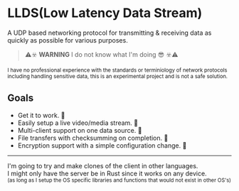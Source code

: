 # LLDS(Low Latency Data Stream)
A UDP based networking protocol for transmitting & receiving data as quickly as possible for various purposes.
> ⚠️☣️ **WARNING** I do not know what I'm doing 😎 ☣️⚠️

<sup>I have no professional experience with the standards or terminiology of network protocols including handling sensitive data, this is an experimental project and is not a safe solution.</sup>

## Goals 
* Get it to work. 🚧
* Easily setup a live video/media stream. 🚧
* Multi-client support on one data source. 🚧
* File transfers with checksumming on completion. 🚧
* Encryption support with a simple configuration change. 🚧
---

I'm going to try and make clones of the client in other languages.\
I might only have the server be in Rust since it works on any device.\
<sup> (as long as I setup the OS specific libraries and functions that would not exist in other OS's) </sup>

